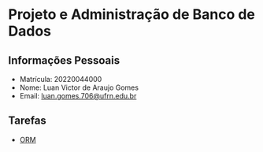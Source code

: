 # Projeto e Administração de Banco de Dados

## Informações Pessoais

- Matrícula: 20220044000
- Nome: Luan Victor de Araujo Gomes
- Email: luan.gomes.706@ufrn.edu.br

## Tarefas

- [ORM](tarefas/orm/tarefa-orm.md)